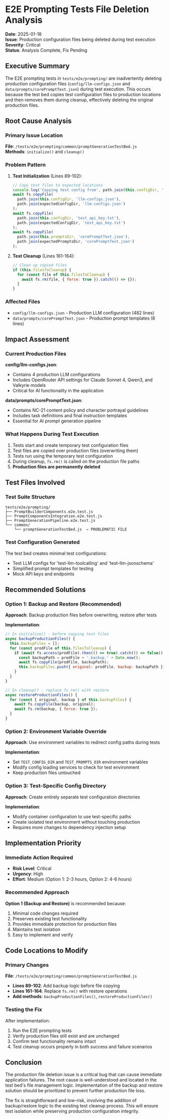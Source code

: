 # E2E Prompting Tests File Deletion Analysis

**Date**: 2025-01-18  
**Issue**: Production configuration files being deleted during test execution  
**Severity**: Critical  
**Status**: Analysis Complete, Fix Pending

## Executive Summary

The E2E prompting tests in `tests/e2e/prompting/` are inadvertently deleting production configuration files (`config/llm-configs.json` and `data/prompts/corePromptText.json`) during test execution. This occurs because the test bed copies test configuration files to production locations and then removes them during cleanup, effectively deleting the original production files.

## Root Cause Analysis

### Primary Issue Location
**File**: `/tests/e2e/prompting/common/promptGenerationTestBed.js`  
**Methods**: `initialize()` and `cleanup()`

### Problem Pattern
1. **Test Initialization** (Lines 89-102):
   ```javascript
   // Copy test files to expected locations
   console.log('Copying test config from', path.join(this.configDir, 'llm-configs.json'), 'to', path.join(expectedConfigDir, 'llm-configs.json'));
   await fs.copyFile(
     path.join(this.configDir, 'llm-configs.json'),
     path.join(expectedConfigDir, 'llm-configs.json')
   );
   await fs.copyFile(
     path.join(this.configDir, 'test_api_key.txt'),
     path.join(expectedConfigDir, 'test_api_key.txt')
   );
   await fs.copyFile(
     path.join(this.promptsDir, 'corePromptText.json'),
     path.join(expectedPromptsDir, 'corePromptText.json')
   );
   ```

2. **Test Cleanup** (Lines 161-164):
   ```javascript
   // Clean up copied files
   if (this.filesToCleanup) {
     for (const file of this.filesToCleanup) {
       await fs.rm(file, { force: true }).catch(() => {});
     }
   }
   ```

### Affected Files
- `config/llm-configs.json` - Production LLM configuration (482 lines)
- `data/prompts/corePromptText.json` - Production prompt templates (6 lines)

## Impact Assessment

### Current Production Files
**config/llm-configs.json**:
- Contains 4 production LLM configurations
- Includes OpenRouter API settings for Claude Sonnet 4, Qwen3, and Valkyrie models
- Critical for AI functionality in the application

**data/prompts/corePromptText.json**:
- Contains NC-21 content policy and character portrayal guidelines
- Includes task definitions and final instruction templates
- Essential for AI prompt generation pipeline

### What Happens During Test Execution
1. Tests start and create temporary test configuration files
2. Test files are copied over production files (overwriting them)
3. Tests run using the temporary test configuration
4. During cleanup, `fs.rm()` is called on the production file paths
5. **Production files are permanently deleted**

## Test Files Involved

### Test Suite Structure
```
tests/e2e/prompting/
├── PromptBuilderComponents.e2e.test.js
├── PromptComponentsIntegration.e2e.test.js
├── PromptGenerationPipeline.e2e.test.js
└── common/
    └── promptGenerationTestBed.js  ← PROBLEMATIC FILE
```

### Test Configuration Generated
The test bed creates minimal test configurations:
- Test LLM configs for 'test-llm-toolcalling' and 'test-llm-jsonschema'
- Simplified prompt templates for testing
- Mock API keys and endpoints

## Recommended Solutions

### Option 1: Backup and Restore (Recommended)
**Approach**: Backup production files before overwriting, restore after tests

**Implementation**:
```javascript
// In initialize() - before copying test files
async backupProductionFiles() {
  this.backupFiles = [];
  for (const prodFile of this.filesToCleanup) {
    if (await fs.access(prodFile).then(() => true).catch(() => false)) {
      const backupPath = prodFile + '.backup.' + Date.now();
      await fs.copyFile(prodFile, backupPath);
      this.backupFiles.push({ original: prodFile, backup: backupPath });
    }
  }
}

// In cleanup() - replace fs.rm() with restore
async restoreProductionFiles() {
  for (const { original, backup } of this.backupFiles) {
    await fs.copyFile(backup, original);
    await fs.rm(backup, { force: true });
  }
}
```

### Option 2: Environment Variable Override
**Approach**: Use environment variables to redirect config paths during tests

**Implementation**:
- Set `TEST_CONFIG_DIR` and `TEST_PROMPTS_DIR` environment variables
- Modify config loading services to check for test environment
- Keep production files untouched

### Option 3: Test-Specific Config Directory
**Approach**: Create entirely separate test configuration directories

**Implementation**:
- Modify container configuration to use test-specific paths
- Create isolated test environment without touching production
- Requires more changes to dependency injection setup

## Implementation Priority

### Immediate Action Required
- **Risk Level**: Critical
- **Urgency**: High
- **Effort**: Medium (Option 1: 2-3 hours, Option 2: 4-6 hours)

### Recommended Approach
**Option 1 (Backup and Restore)** is recommended because:
1. Minimal code changes required
2. Preserves existing test functionality
3. Provides immediate protection for production files
4. Maintains test isolation
5. Easy to implement and verify

## Code Locations to Modify

### Primary Changes
**File**: `/tests/e2e/prompting/common/promptGenerationTestBed.js`
- **Lines 89-102**: Add backup logic before file copying
- **Lines 161-164**: Replace `fs.rm()` with restore operations
- **Add methods**: `backupProductionFiles()`, `restoreProductionFiles()`

### Testing the Fix
After implementation:
1. Run the E2E prompting tests
2. Verify production files still exist and are unchanged
3. Confirm test functionality remains intact
4. Test cleanup occurs properly in both success and failure scenarios

## Conclusion

The production file deletion issue is a critical bug that can cause immediate application failures. The root cause is well-understood and located in the test bed's file management logic. Implementation of the backup and restore solution should be prioritized to prevent further production file loss.

The fix is straightforward and low-risk, involving the addition of backup/restore logic to the existing test cleanup process. This will ensure test isolation while preserving production configuration integrity.